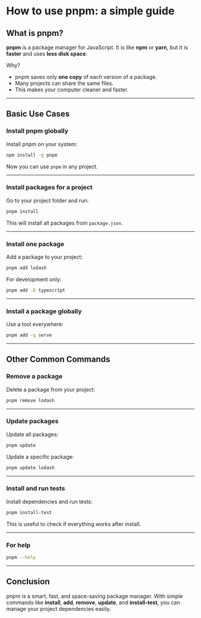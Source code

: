 # How to use pnpm: a simple guide


## What is pnpm?

**pnpm** is a package manager for JavaScript.
It is like **npm** or **yarn**, but it is **faster** and uses **less disk space**.

Why?

* pnpm saves only **one copy** of each version of a package.
* Many projects can share the same files.
* This makes your computer cleaner and faster.

<!--more-->
---

## Basic Use Cases

### Install pnpm globally

Install pnpm on your system:

```bash
npm install -g pnpm
```

Now you can use `pnpm` in any project.

---

### Install packages for a project

Go to your project folder and run:

```bash
pnpm install
```

This will install all packages from `package.json`.

---

### Install one package

Add a package to your project:

```bash
pnpm add lodash
```

For development only:

```bash
pnpm add -D typescript
```

---

### Install a package globally

Use a tool everywhere:

```bash
pnpm add -g serve
```

---

## Other Common Commands

### Remove a package

Delete a package from your project:

```bash
pnpm remove lodash
```

---

### Update packages

Update all packages:

```bash
pnpm update
```

Update a specific package:

```bash
pnpm update lodash
```

---

### Install and run tests

Install dependencies and run tests:

```bash
pnpm install-test
```

This is useful to check if everything works after install.

---

### For help
```bash
pnpm --help
```

---

## Conclusion

pnpm is a smart, fast, and space-saving package manager.
With simple commands like **install**, **add**, **remove**, **update**, and **install-test**,
you can manage your project dependencies easily.

